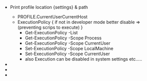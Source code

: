 
- Print profile location {settings} & path
	- PROFILE.CurrentUserCurrentHost
	- ExecutionPolicy { if not in developer mode better disable => (preventing scrips to execute) }
		- Get-ExecutionPolicy -List
		- Get-ExecutionPolicy -Scope Process
		- Get-ExecutionPolicy -Scope CurrentUser
		- Set-ExecutionPolicy -Scope LocalMachine
		- Set-ExecutionPolicy -Scope CurrentUser  
		- also Execution can be disabled in system settings etc.....
		 
- 
- 
- 